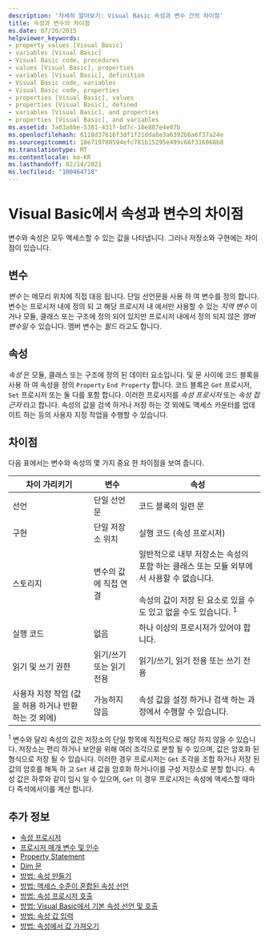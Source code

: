 ```yaml
---
description: '자세히 알아보기: Visual Basic 속성과 변수 간의 차이점'
title: 속성과 변수의 차이점
ms.date: 07/20/2015
helpviewer_keywords:
- property values [Visual Basic]
- variables [Visual Basic]
- Visual Basic code, procedures
- values [Visual Basic], properties
- variables [Visual Basic], definition
- Visual Basic code, variables
- Visual Basic code, properties
- properties [Visual Basic], values
- properties [Visual Basic], defined
- variables [Visual Basic], and properties
- properties [Visual Basic], and variables
ms.assetid: 7a03a8be-5381-431f-bd7c-16e887e4e07b
ms.openlocfilehash: 6118d37616f3df1f21dda8e3a6392b6a6f37a24e
ms.sourcegitcommit: 10e719780594efc781b15295e499c66f316068b8
ms.translationtype: MT
ms.contentlocale: ko-KR
ms.lasthandoff: 02/14/2021
ms.locfileid: "100464718"
---
```

# <a name="differences-between-properties-and-variables-in-visual-basic"></a>Visual Basic에서 속성과 변수의 차이점

변수와 속성은 모두 액세스할 수 있는 값을 나타냅니다. 그러나 저장소와 구현에는 차이점이 있습니다.  
  
## <a name="variables"></a>변수  

 *변수* 는 메모리 위치에 직접 대응 됩니다. 단일 선언문을 사용 하 여 변수를 정의 합니다. 변수는 프로시저 내에 정의 되 고 해당 프로시저 내 에서만 사용할 수 있는 *지역 변수* 이거나 모듈, 클래스 또는 구조에 정의 되어 있지만 프로시저 내에서 정의 되지 않은 *멤버 변수일* 수 있습니다. 멤버 변수는 *필드* 라고도 합니다.  
  
## <a name="properties"></a>속성  

 *속성* 은 모듈, 클래스 또는 구조에 정의 된 데이터 요소입니다. 및 문 사이에 코드 블록을 사용 하 여 속성을 정의 `Property` `End Property` 합니다. 코드 블록은 `Get` 프로시저, `Set` 프로시저 또는 둘 다를 포함 합니다. 이러한 프로시저를 *속성 프로시저* 또는 *속성 접근자* 라고 합니다. 속성의 값을 검색 하거나 저장 하는 것 외에도 액세스 카운터를 업데이트 하는 등의 사용자 지정 작업을 수행할 수 있습니다.  
  
## <a name="differences"></a>차이점  

 다음 표에서는 변수와 속성의 몇 가지 중요 한 차이점을 보여 줍니다.  
  
|차이 가리키기|변수|속성|  
|-------------------------|--------------|--------------|  
|선언|단일 선언문|코드 블록의 일련 문|  
|구현|단일 저장소 위치|실행 코드 (속성 프로시저)|  
|스토리지|변수의 값에 직접 연결|일반적으로 내부 저장소는 속성의 포함 하는 클래스 또는 모듈 외부에서 사용할 수 없습니다.<br /><br /> 속성의 값이 저장 된 요소로 있을 수도 있고 없을 수도 있습니다. <sup>1</sup>|  
|실행 코드|없음|하나 이상의 프로시저가 있어야 합니다.|  
|읽기 및 쓰기 권한|읽기/쓰기 또는 읽기 전용|읽기/쓰기, 읽기 전용 또는 쓰기 전용|  
|사용자 지정 작업 (값을 허용 하거나 반환 하는 것 외에)|가능하지 않음|속성 값을 설정 하거나 검색 하는 과정에서 수행할 수 있습니다.|  
  
 <sup>1</sup> 변수와 달리 속성의 값은 저장소의 단일 항목에 직접적으로 해당 하지 않을 수 있습니다. 저장소는 편리 하거나 보안을 위해 여러 조각으로 분할 될 수 있으며, 값은 암호화 된 형식으로 저장 될 수 있습니다. 이러한 경우 프로시저는 `Get` 조각을 조합 하거나 저장 된 값의 암호를 해독 하 고 `Set` 새 값을 암호화 하거나이를 구성 저장소로 분할 합니다. 속성 값은 하루와 같이 임시 일 수 있으며, `Get` 이 경우 프로시저는 속성에 액세스할 때마다 즉석에서이를 계산 합니다.  
  
## <a name="see-also"></a>추가 정보

- [속성 프로시저](./property-procedures.md)
- [프로시저 매개 변수 및 인수](./procedure-parameters-and-arguments.md)
- [Property Statement](../../../language-reference/statements/property-statement.md)
- [Dim 문](../../../language-reference/statements/dim-statement.md)
- [방법: 속성 만들기](./how-to-create-a-property.md)
- [방법: 액세스 수준이 혼합된 속성 선언](./how-to-declare-a-property-with-mixed-access-levels.md)
- [방법: 속성 프로시저 호출](./how-to-call-a-property-procedure.md)
- [방법: Visual Basic에서 기본 속성 선언 및 호출](./how-to-declare-and-call-a-default-property.md)
- [방법: 속성 값 입력](./how-to-put-a-value-in-a-property.md)
- [방법: 속성에서 값 가져오기](./how-to-get-a-value-from-a-property.md)
